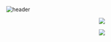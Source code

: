 ![header](https://capsule-render.vercel.app/api?type=waving&color=gradient&height=200&section=header&text=Welcome_To_Suhun's_Github!&fontSize=50&fontColor=white&animation=fadeIn&redefinePos=80)



<p align="center">
  <a href="https://solved.ac/rlatngns6046">
    <img align="center" src="http://mazassumnida.wtf/api/v2/generate_badge?boj=rlatngns6046" />
  </a>
</p>

<p align="center">
  <a href="https://github.com/Suhun0331">
    <img align="center" src="https://github-readme-stats.vercel.app/api?username=Suhun0331&hide=contribs,issues&hide_title=true&show_icons=true&include_all_commits=true&theme=nord" />
  </a>
</p>

